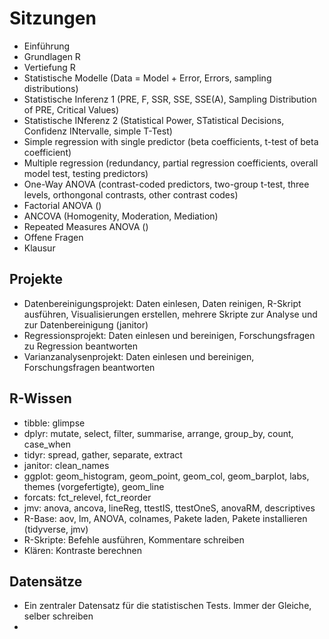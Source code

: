 
# Sitzungen

* Einführung
* Grundlagen R
* Vertiefung R
* Statistische Modelle (Data = Model + Error, Errors, sampling distributions)
* Statistische Inferenz 1 (PRE, F, SSR, SSE, SSE(A), Sampling Distribution of PRE, Critical Values)
* Statistische INferenz 2 (Statistical Power, STatistical Decisions, Confidenz INtervalle, simple T-Test)
* Simple regression with single predictor (beta coefficients, t-test of beta coefficient)
* Multiple regression (redundancy, partial regression coefficients, overall model test, testing predictors)
* One-Way ANOVA (contrast-coded predictors, two-group t-test, three levels, orthongonal contrasts, other contrast codes)
* Factorial ANOVA ()
* ANCOVA (Homogenity, Moderation, Mediation)
* Repeated Measures ANOVA ()
* Offene Fragen
* Klausur


## Projekte

* Datenbereinigungsprojekt: Daten einlesen, Daten reinigen, R-Skript ausführen, Visualisierungen erstellen, mehrere Skripte zur Analyse und zur Datenbereinigung (janitor)
* Regressionsprojekt: Daten einlesen und bereinigen, Forschungsfragen zu Regression beantworten
* Varianzanalysenprojekt: Daten einlesen und bereinigen, Forschungsfragen beantworten

## R-Wissen

* tibble: glimpse
* dplyr: mutate, select, filter, summarise, arrange, group_by, count, case_when
* tidyr: spread, gather, separate, extract
* janitor: clean_names
* ggplot: geom_histogram, geom_point, geom_col, geom_barplot, labs, themes (vorgefertigte), geom_line
* forcats: fct_relevel, fct_reorder
* jmv: anova, ancova, lineReg, ttestIS, ttestOneS, anovaRM, descriptives
* R-Base: aov, lm, ANOVA, colnames, Pakete laden, Pakete installieren (tidyverse, jmv)
* R-Skripte: Befehle ausführen, Kommentare schreiben
* Klären: Kontraste berechnen

## Datensätze

* Ein zentraler Datensatz für die statistischen Tests. Immer der Gleiche, selber schreiben
* 